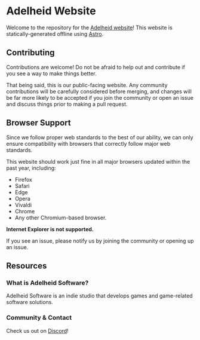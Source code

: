 # Adelheid Website
Welcome to the repository for the [Adelheid website](https://adelheid.org/)! This website is statically-generated offline using [Astro](https://astro.build/).

## Contributing

Contributions are welcome! Do not be afraid to help out and contribute if you see a way to make things better.

That being said, this is our public-facing website. Any community contributions will be carefully considered before merging, and changes will be far more likely to be accepted if you join the community or open an issue and discuss things prior to making a pull request.

## Browser Support

Since we follow proper web standards to the best of our ability, we can only ensure compatibility with browsers that correctly follow major web standards.

This website should work just fine in all major browsers updated within the past year, including:
* Firefox
* Safari
* Edge
* Opera
* Vivaldi
* Chrome
* Any other Chromium-based browser.

**Internet Explorer is not supported.**

If you see an issue, please notify us by joining the community or opening up an issue.

## Resources

### What is Adelheid Software?
Adelheid Software is an indie studio that develops games and game-related software solutions.

### Community & Contact

Check us out on [Discord](https://discord.gg/8uWduVrUUa)!
